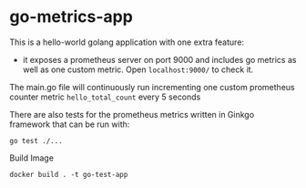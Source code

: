 # go-metrics-app

This is a hello-world golang application with one extra feature:
- it exposes a prometheus server on port 9000 and includes go metrics as well as one custom metric.
Open `localhost:9000/` to check it.

The main.go file will continuously run incrementing one custom prometheus counter metric `hello_total_count` every 5 seconds


There are also tests for the prometheus metrics written in Ginkgo framework that can be run with:

`go test ./...`

Build Image
```
docker build . -t go-test-app
```
